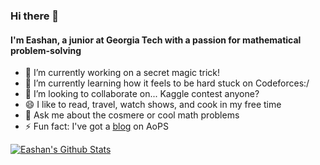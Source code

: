 ### Hi there 👋

#### I'm Eashan, a junior at Georgia Tech with a passion for mathematical problem-solving

- 🔭 I’m currently working on a secret magic trick!
- 🌱 I’m currently learning how it feels to be hard stuck on Codeforces:/ 
- 👯 I’m looking to collaborate on... Kaggle contest anyone?
- 😄 I like to read, travel, watch shows, and cook in my free time
- 💬 Ask me about the cosmere or cool math problems
- ⚡ Fun fact: I've got a [blog](https://artofproblemsolving.com/community/c476370) on AoPS

[![Eashan's Github Stats](https://github-readme-stats.vercel.app/api?username=eashang1)](https://github.com/anuraghazra/github-readme-stats)
